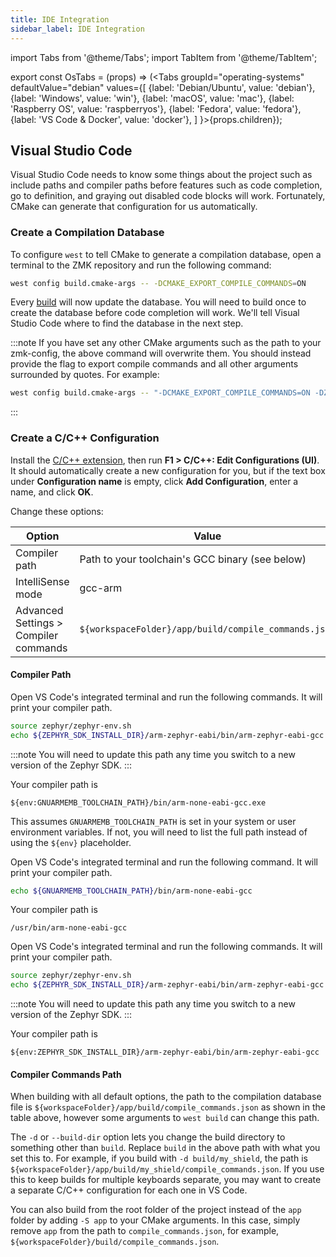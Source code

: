 ```yaml
---
title: IDE Integration
sidebar_label: IDE Integration
---
```


import Tabs from '@theme/Tabs';
import TabItem from '@theme/TabItem';

export const OsTabs = (props) => (<Tabs
groupId="operating-systems"
defaultValue="debian"
values={[
{label: 'Debian/Ubuntu', value: 'debian'},
{label: 'Windows', value: 'win'},
{label: 'macOS', value: 'mac'},
{label: 'Raspberry OS', value: 'raspberryos'},
{label: 'Fedora', value: 'fedora'},
{label: 'VS Code & Docker', value: 'docker'},
]
}>{props.children}</Tabs>);

## Visual Studio Code

Visual Studio Code needs to know some things about the project such as include
paths and compiler paths before features such as code completion, go to definition,
and graying out disabled code blocks will work. Fortunately, CMake can generate
that configuration for us automatically.

### Create a Compilation Database

To configure `west` to tell CMake to generate a compilation database, open a
terminal to the ZMK repository and run the following command:

```sh
west config build.cmake-args -- -DCMAKE_EXPORT_COMPILE_COMMANDS=ON
```

Every [build](build-flash#building) will now update the database. You will
need to build once to create the database before code completion will work.
We'll tell Visual Studio Code where to find the database in the next step.

:::note
If you have set any other CMake arguments such as the path to your zmk-config, the
above command will overwrite them. You should instead provide the flag to export
compile commands and all other arguments surrounded by quotes. For example:

```sh
west config build.cmake-args -- "-DCMAKE_EXPORT_COMPILE_COMMANDS=ON -DZMK_CONFIG=/path/to/zmk-config/config"
```

:::

### Create a C/C++ Configuration

Install the [C/C++ extension](https://marketplace.visualstudio.com/items?itemName=ms-vscode.cpptools),
then run **F1 > C/C++: Edit Configurations (UI)**. It should automatically create
a new configuration for you, but if the text box under **Configuration name** is empty,
click **Add Configuration**, enter a name, and click **OK**.

Change these options:

| Option                                | Value                                                |
| ------------------------------------- | ---------------------------------------------------- |
| Compiler path                         | Path to your toolchain's GCC binary (see below)      |
| IntelliSense mode                     | gcc-arm                                              |
| Advanced Settings > Compiler commands | `${workspaceFolder}/app/build/compile_commands.json` |

#### Compiler Path

<OsTabs>
<TabItem value="debian">

Open VS Code's integrated terminal and run the following commands. It will print
your compiler path.

```sh
source zephyr/zephyr-env.sh
echo ${ZEPHYR_SDK_INSTALL_DIR}/arm-zephyr-eabi/bin/arm-zephyr-eabi-gcc
```

:::note
You will need to update this path any time you switch to a new version of the Zephyr SDK.
:::

</TabItem>
<TabItem value="win">

Your compiler path is

```
${env:GNUARMEMB_TOOLCHAIN_PATH}/bin/arm-none-eabi-gcc.exe
```

This assumes `GNUARMEMB_TOOLCHAIN_PATH` is set in your system or user environment variables.
If not, you will need to list the full path instead of using the `${env}` placeholder.

</TabItem>
<TabItem value="mac">

Open VS Code's integrated terminal and run the following command. It will print
your compiler path.

```sh
echo ${GNUARMEMB_TOOLCHAIN_PATH}/bin/arm-none-eabi-gcc
```

</TabItem>
<TabItem value="raspberryos">

Your compiler path is

```
/usr/bin/arm-none-eabi-gcc
```

</TabItem>
<TabItem value="fedora">

Open VS Code's integrated terminal and run the following commands. It will print
your compiler path.

```sh
source zephyr/zephyr-env.sh
echo ${ZEPHYR_SDK_INSTALL_DIR}/arm-zephyr-eabi/bin/arm-zephyr-eabi-gcc
```

:::note
You will need to update this path any time you switch to a new version of the Zephyr SDK.
:::

</TabItem>
<TabItem value="docker">

Your compiler path is

```
${env:ZEPHYR_SDK_INSTALL_DIR}/arm-zephyr-eabi/bin/arm-zephyr-eabi-gcc
```

</TabItem>
</OsTabs>

#### Compiler Commands Path

When building with all default options, the path to the compilation database file
is `${workspaceFolder}/app/build/compile_commands.json` as shown in the table above,
however some arguments to `west build` can change this path.

The `-d` or `--build-dir` option lets you change the build directory to something
other than `build`. Replace `build` in the above path with what you set this to.
For example, if you build with `-d build/my_shield`, the path is
`${workspaceFolder}/app/build/my_shield/compile_commands.json`. If you use this
to keep builds for multiple keyboards separate, you may want to create a separate
C/C++ configuration for each one in VS Code.

You can also build from the root folder of the project instead of the `app`
folder by adding `-S app` to your CMake arguments. In this case, simply remove
`app` from the path to `compile_commands.json`, for example,
`${workspaceFolder}/build/compile_commands.json`.
